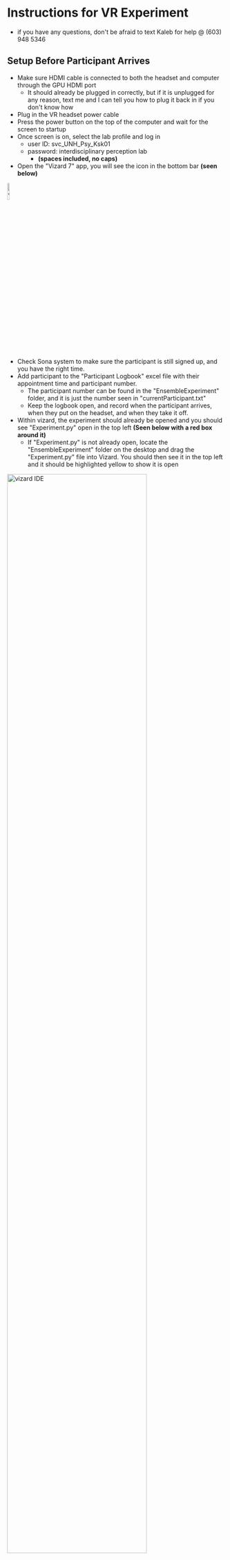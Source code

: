 # Instructions for VR Experiment
- if you have any questions, don't be afraid to text Kaleb for help @ (603) 948 5346

## Setup Before Participant Arrives
- Make sure HDMI cable is connected to both the headset and computer through the GPU HDMI port
    - It should already be plugged in correctly, but if it is unplugged for any reason, text me and I can tell you how to plug it back in if you don't know how
- Plug in the VR headset power cable
- Press the power button on the top of the computer and wait for the screen to startup
- Once screen is on, select the lab profile and log in
    - user ID: svc_UNH_Psy_Ksk01
    - password: interdisciplinary perception lab 
        - **(spaces included, no caps)**
- Open the "Vizard 7" app, you will see the icon in the bottom bar **(seen below)**
  
<img src="viz.jpg" alt="vizard logo" width="10%" height="10%">

- Check Sona system to make sure the participant is still signed up, and you have the right time.
- Add participant to the "Participant Logbook" excel file with their appointment time and participant number.
  - The participant number can be found in the "EnsembleExperiment" folder, and it is just the number seen in "currentParticipant.txt"
  - Keep the logbook open, and record when the participant arrives, when they put on the headset, and when they take it off.
- Within vizard, the experiment should already be opened and you should see "Experiment.py" open in the top left **(Seen below with a red box around it)**
    - If "Experiment.py" is not already open, locate the "EnsembleExperiment" folder on the desktop and drag the "Experiment.py" file into Vizard. You should then see it in the top left and it should be highlighted yellow to show it is open

<img src="InkedvizIDE.jpg" alt="vizard IDE" width="80%">

- Press the green arrow that is above and to the left of the "Experiment.py" label **(seen above with a red arrow pointing towards it)**
    - A new screen should pop up with a text entry field labeled "Please put in your information"
        - During setup, skip putting in information and just click "Submit" right away, then press the space bar
- Another screen called "Mixed Reality Portal" should open, and the headset should now connect. You can verify this by looking through the headset and making sure it is turned on. 
- Close out of the "Experiment" window.
- If you do these steps too early, the headset will go into sleep mode and you will need to repeat all steps below the picture above.
- Check the headset lenses, and clean them using the microfiber cloth if nessesary

## After Participant Arrives
- Be on the lookout for the participant arriving, the hallway is confusing to people
- When the participant arrives, greet them, confirm their name matches the name on the appointment, and bring them into the lab room.
  - On your way in, make sure to switch the sign to say "Experiment in progress" on the door
  - Ask the participant to put all their devices on silent **(and you should do the same)** and place their phone/ smart watch/ anything that could cause a distraction on the shelf or table nearby
- Ask the participant to sit down at a desk and hand them the consent form to fill out. Tell them if they have any questions about it or are confused that they can ask you for help or clarification.
- Once they complete the consent form and you check to make sure everything is filled out correctly, sit the participant out front of the desk with the monitor.
- **Put the consent form with all the others in a safe place**
  
### Taking IPD
- Tell the participant you will now measure their inter pupulary distance, and you can explain what this is and why you need it if they want to know. 
- Warn the participant that you will get close and touch the bridge of their nose with a ruler
- Once the participant consents to getting their IPD taken, use the ruler branded "zyaid" on the side to take their IDP
  - Ask the participant to stare directly over your shoulder, line the 0mm mark up with the middle of their left pupil, and measure the distance to the middle of their right pupil. Make sure to write this number down or remember it for later.
  - If needed, measure twice and then take the average for the IPD

### Starting the Experiment
- Once everything is ready, ask the participant to remove any head covering or hair style that may get in the way of the VR headset **(If they have a religious headcovering please don't ask them to remove it, try to work around it)**
- Ask the participant which hand they would prefer to hold the controller in, and turn that one on. **(if both controllers are on, hold the windows button to turn the one not in use off)**
- Start up the experiment again using the green arrow, and press the submit button then the space bar, close out of the window one last time, and then reopen it.
- Have the participant fill out the form this time, making sure to put in the correct IPD from earlier.
  - When they are ready, they can press the submit button, and you can switch them to the VR headset

- Put the headset on the participant making sure to adjust the back knob to make it tight as well as the velcro top to pull it higher up **(if the headset is not properly adjusted, the participant will have blurry vision. Ask to make sure the headset is comfortable and that they can see clearly)**
- Either ask to adjust the IPD using the slider below their right eye, or have the participant do it themselves. Get it as close as possible to the number you measured earlier
- Hand the participant the controller, **make sure to slide the wrist wrap over their wrist, these controllers are expensive**

- The participant will load into the waiting room in VR, and you can see this in the "Mixed reality" window
  - Teach the participant what buttons they need to press **(the trigger and joystick)**
  - Teach the participant the windows and menu buttons and how to get rid of those if they pop up, but also that they should avoid pressing the buttons if possible.
- When the participant is ready to continue, you can let them know they will load into the experiment, and you can press the space button to continue

- Look at the Vizard screen at the bottom, if you see the message below **(it will be highlighted in red in vizard)**, you need to restart the program by closing out and pressing the green arrow again. The controller will not work if this message is seen:

<span style="color:red"> 
Traceback (most recent call last):  <br />
&nbsp; File "C:\Program Files\WorldViz\Vizard7\python\viztask.py", line 773, in updateAndKillOnException  <br />
  &nbsp;&nbsp;&nbsp;&nbsp;  return self.update()  <br />
&nbsp;  File "C:\Program Files\WorldViz\Vizard7\python\viztask.py", line 738, in update  <br />
  &nbsp;&nbsp;&nbsp;&nbsp;  val = self._stack[-1].send(sendData)  <br />
&nbsp; File "C:\Users\svc_UNH_Psy_Ksk01\Desktop\EnsembleExperiment\Experiment.py", line 525, in learningPhase  <br />
  &nbsp;&nbsp;&nbsp;&nbsp;  yield viztask.waitSensorDown(controller, [steamvr.BUTTON_TRIGGER])  <br />
NameError: name 'controller' is not defined  <br />
</span>
<br />

- If this message does not show up, the experiment is ready to be run
  - If it does, make sure the correct controller is on, and then either ask the participant for their answers to the information panel, or have them take off the headset to redo it one last time.

### Guiding Participant Through the Experiment
- When the participant begins, keep track of their progress using both the "Mixed reality Portal" and "Experiment" windows. Have one open on the left, and the other open on the right, as well as the "Vizard" window somewhere so you can read the bottom for any messages that appear.
  - You will see when they reach the tutorials through these windows, so ask them if they understand, and talk them through the learning phases. These are confusing the first time someone runs through them. Explain the goal, how to answer, and which buttons to use.
    - They have a learning phase for the depth test as well as the overall experiment, so make sure they seem to know what they are doing during these phases.
    - **Do not guide them or give tips or any information through the actual test and experiment, we want as little instructor input after the learning phases so as not to skew the results. For example, do not tell them how many trials there are, or answer questions about how good they are doing. You can tell them "I can answer that at the end of the experiment"**
- You can let the participant know that they will have breaks around every 4-5 minutes, and that overall the experiment will take around 30 minutes total.
- During breaks, participants are allowed to take off their headset, but make sure it is no longer than 3-4 minutes so the controller and headset do not go to sleep.
  - Make sure at least one of the breaks are around 30 seconds so that the participant has time to rest.
- When the participant finishes, they will be told to take off their headset. Help the participant if they need it. If they reach this point, all the data should already be saved in the "participantData" folder. It is safe to close all windows.
  - If another participant is scheduled, you can keep the "Vizard" and "Mixed Reality Portal" windows open, but need to close the "Experiment" window to reset the experiment and controller.
- Ask the participant if they have any questions about the experiment. Answer to the best of your knowledge. If they want to know more, you can give them my email: kaleb.ducharme@unh.edu.
- Tell the participant that you will put their Sona credit into the system, and they should see it within a couple of minutes. **Make sure they grab all of their belongings before leaving, and to thank them for their time**
- Put the rest of the information into the Excel Spreadsheet "Participant LogBook". **Make sure you check off that you provided Sona credit only after you already do so, so that we know the participant got their credit**
- If you are the last person in lab, turn off the computer by pressing the windows logo at the bottom of the monitor, then the power button, and press "Shut down"
- Unplug the headset power cable from the connector
- When leaving, make sure the keys are in the lock box **(dont want to lock them in the room)**, the lights are off, and that the door is locked
